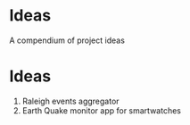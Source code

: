 # Ideas
A compendium of project ideas


# Ideas
1.  Raleigh events aggregator
2.  Earth Quake monitor app for smartwatches
